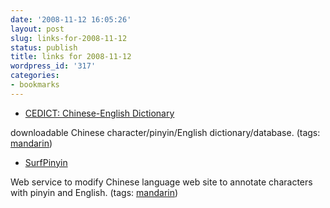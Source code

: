 ```yaml
---
date: '2008-11-12 16:05:26'
layout: post
slug: links-for-2008-11-12
status: publish
title: links for 2008-11-12
wordpress_id: '317'
categories:
- bookmarks
---
```


  * [CEDICT: Chinese-English Dictionary](http://www.mandarintools.com/cedict.html)


downloadable Chinese character/pinyin/English dictionary/database. (tags: [mandarin](http://delicious.com/eob/mandarin))


  * [SurfPinyin](http://www.pinyinannotator.com/surfpinyin.php?url=http%3A%2F%2Fcn.yahoo.com%2F)


Web service to modify Chinese language web site to annotate characters with pinyin and English. (tags: [mandarin](http://delicious.com/eob/mandarin))



